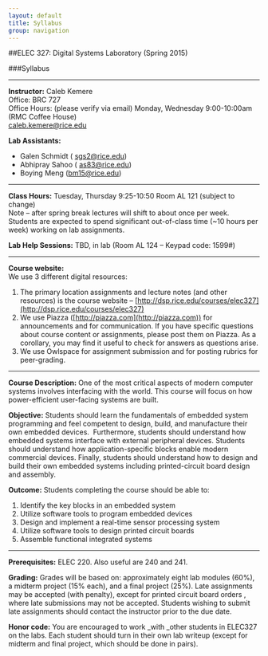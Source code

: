 ```yaml
---
layout: default
title: Syllabus
group: navigation
---
```

##ELEC 327: Digital Systems Laboratory (Spring 2015)

###Syllabus

***

**Instructor:**
Caleb Kemere  
Office: BRC 727  
Office Hours: (please verify via email) Monday, Wednesday 9:00-10:00am (RMC Coffee House)  
caleb.kemere@rice.edu

**Lab Assistants:**
- Galen Schmidt ( [sgs2@rice.edu](mailto:sgs2@rice.edu))
- Abhipray Sahoo ( [as83@rice.edu](mailto:as83@rice.edu))
- Boying Meng (bm15@rice.edu)

---

**Class Hours:** Tuesday, Thursday 9:25-10:50 Room AL 121 (subject to change)  
Note – after spring break lectures will shift to about once per week. Students are expected to spend significant out-of-class time (~10 hours per week) working on lab assignments.

**Lab Help Sessions:** TBD, in lab (Room AL 124 – Keypad code: 1599#)

---

**Course website:**  
We use 3 different digital resources:

1. The primary location assignments and lecture notes (and other resources) is the course
website – [http://dsp.rice.edu/courses/elec327](http://dsp.rice.edu/courses/elec327)
2. We use Piazza ([http://piazza.com](http://piazza.com)) for announcements and for
   communication. If you have specific questions about course content or assignments, please post
   them on Piazza. As a corollary, you may find it useful to check for answers as questions
   arise.
3. We use Owlspace for assignment submission and for posting rubrics for peer-grading.

---

**Course Description:** One of the most critical aspects of modern computer systems involves interfacing with the world. This course will focus on how power-efficient user-facing systems are built.

**Objective:** Students should learn the fundamentals of embedded system programming and feel
competent to design, build, and manufacture their own embedded devices. &nbsp;Furthermore,
students should understand how embedded systems interface with external peripheral devices.
Students should understand how application-specific blocks enable modern commercial devices.
Finally, students should understand how to design and build their own embedded systems
including printed-circuit board design and assembly.

**Outcome:** Students completing the course should be able to:

1. Identify the key blocks in an embedded system
2. Utilize software tools to program embedded devices
3. Design and implement a real-time sensor processing system
4. Utilize software tools to design printed circuit boards
5. Assemble functional integrated systems

---

**Prerequisites:** ELEC 220. Also useful are 240 and 241.

**Grading:** Grades will be based on: approximately eight lab modules (60%), a midterm project
(15% each), and a final project (25%). Late assignments may be accepted (with penalty), except
for printed circuit board orders , where late submissions may not be accepted. Students wishing
to submit late assignments should contact the instructor prior to the due date.

**Honor code:**  You are encouraged to work _with _other students in ELEC327 on the labs. Each
student should turn in their own lab writeup (except for midterm and final project, which
should be done in pairs).

